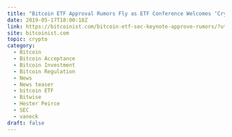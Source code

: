 ```yaml
---
title: "Bitcoin ETF Approval Rumors Fly as ETF Conference Welcomes ‘Crypto Mom’"
date: 2019-05-17T18:00:18Z
link: https://bitcoinist.com/bitcoin-etf-sec-keynote-approve-rumors/?utm_medium=RSS&utm_source=hune
site: bitcoinist.com
topic: crypto
category:
  - Bitcoin
  - Bitcoin Acceptance
  - Bitcoin Investment
  - Bitcoin Regulation
  - News
  - News teaser
  - bitcoin ETF
  - Bitwise
  - Hester Peirce
  - SEC
  - vaneck
draft: false
---
```

